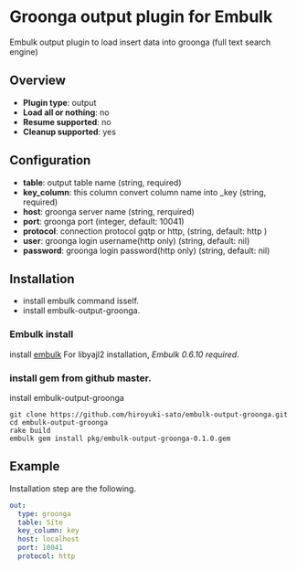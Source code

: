 # Groonga output plugin for Embulk

Embulk output plugin to load insert data into groonga (full text search engine)

## Overview

* **Plugin type**: output
* **Load all or nothing**: no
* **Resume supported**: no
* **Cleanup supported**: yes

## Configuration

- **table**: output table name (string, required)
- **key_column**: this column convert column name into _key (string, required)
- **host**: groonga server name (string, rerquired)
- **port**: groonga port (integer, default: 10041)
- **protocol**: connection protocol gqtp or http, (string, default: http )
- **user**: groonga login username(http only) (string, default: nil)
- **password**: groonga login password(http only) (string, default: nil)


## Installation

* install embulk command isself.
* install embulk-output-groonga.

### Embulk install

install [embulk](https://github.com/embulk/embulk#quick-start)
For libyajl2 installation, *Embulk 0.6.10 required*.

### install gem from github master.

install embulk-output-groonga

```
git clone https://github.com/hiroyuki-sato/embulk-output-groonga.git
cd embulk-output-groonga
rake build
embulk gem install pkg/embulk-output-groonga-0.1.0.gem
```

## Example

Installation step are the following.

```yaml
out:
  type: groonga
  table: Site
  key_column: key
  host: localhost
  port: 10041
  protocol: http
```
